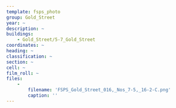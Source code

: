 ```yaml
---
template: fsps_photo
group: Gold_Street
year: ~
description: ~
buildings:
    - Gold_Street/5-7_Gold_Street
coordinates: ~
heading: ~
classification: ~
section: ~
cell: ~
film_roll: ~
files:
    -
        filename: 'FSPS_Gold_Street_016,_Nos_7-5,_16-2-C.png'
        caption: ''
---
```

